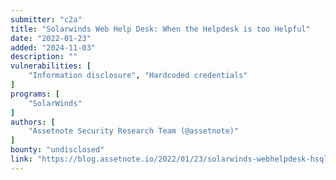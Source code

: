 ```yaml
---
submitter: "c2a"
title: "Solarwinds Web Help Desk: When the Helpdesk is too Helpful"
date: "2022-01-23"
added: "2024-11-03"
description: ""
vulnerabilities: [
    "Information disclosure", "Hardcoded credentials"
]
programs: [
    "SolarWinds"
]
authors: [
    "Assetnote Security Research Team (@assetnote)"
]
bounty: "undisclosed"
link: "https://blog.assetnote.io/2022/01/23/solarwinds-webhelpdesk-hsql-eval-harcoded-creds/"
---
```




